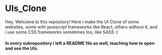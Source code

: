 # UIs_Clone
Hey, Welcome to this repository!
Here i make the UI Clone of some websites, some with javascript frameworks like React, others without it, and i use some CSS frameworks sometimes too, like SASS :) <br />

#### In every subrepository i left a README file as well, teaching how to open and see the UIs.
